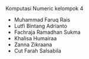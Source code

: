 Komputasi Numeric
kelompok 4

- Muhammad Faruq Rais
- Lutfi Bintang Adrianto
- Fachraja Ramadhan Sukma
- Khalisa Humairaa
- Zanna Zikraana
- Cut Farah Salsabila 
